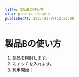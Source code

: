 ```yaml
---
title: 製品Bの使い方
slug: product-usage-b
publishedAt: 2025-01-07T12:00:00
---
```


# 製品Bの使い方

1. 製品を開封します。
2. スイッチを入れます。
3. 利用開始！